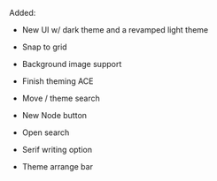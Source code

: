 Added:
* New UI w/ dark theme and a revamped light theme
* Snap to grid
* Background image support



* Finish theming ACE
* Move / theme search
* New Node button
* Open search
* Serif writing option
* Theme arrange bar
